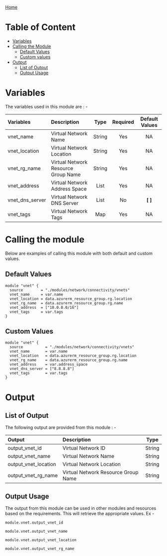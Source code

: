 [Home](../../../../README.md)

# Table of Content

- [Variables](#variables)
- [Calling the Module](#calling-the-module)
    - [Default Values](#default-values)
    - [Custom values](#custom-values)
- [Output](#output)
    - [List of Output](#list-of-output)
    - [Output Usage](#output-usage)

# Variables

The variables used in this module are : -

| Variables | Description | Type | Required | Default Values |
|:----------|:------------|:----:|:--------:|:--------------:|
| vnet_name | Virtual Network Name | String | Yes | NA |
| vnet_location | Virtual Network Location | String | Yes | NA |
| vnet_rg_name | Virtual Network Resource Group Name | String | Yes | NA |
| vnet_address | Virtual Network Address Space | List | Yes | NA |
| vnet_dns_server | Virtual Network DNS Server | List | No | **[  ]** |
| vnet_tags | Virtual Network Tags | Map | Yes | NA |

# Calling the module

Below are examples of calling this module with both default and custom values.

## Default Values

```
module "vnet" {
  source        = "./modules/network/connectivity/vnets"
  vnet_name     = var.name
  vnet_location = data.azurerm_resource_group.rg.location
  vnet_rg_name  = data.azurerm_resource_group.rg.name
  vnet_address  = ["10.0.0.0/16"]
  vnet_tags     = var.tags
}
```

## Custom Values

```
module "vnet" {
  source          = "./modules/network/connectivity/vnets"
  vnet_name       = var.name
  vnet_location   = data.azurerm_resource_group.rg.location
  vnet_rg_name    = data.azurerm_resource_group.rg.name
  vnet_address    = var.address_space
  vnet_dns_server = ["8.8.8.8"]
  vnet_tags       = var.tags
}
```

# Output

## List of Output
The following output are provided from this module : -

| Output | Description | Type |
|:------ |:------------|:----:|
| output_vnet_id | Virtual Network ID | String |
| output_vnet_name | Virtual Network Name | String |
| output_vnet_location | Virtual Network Location | String |
| output_vnet_rg_name | Virtual Network Resource Group Name | String |

## Output Usage

The output from this module can be used in other modules and resources based on the requirements. This will retrieve the appropriate values. Ex -

```
module.vnet.output_vnet_id
```

```
module.vnet.output_vnet_name
```

```
module.vnet.output_vnet_location
```

```
module.vnet.output_vnet_rg_name
```